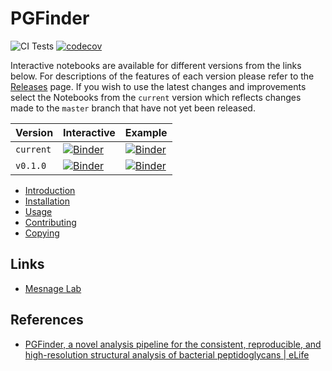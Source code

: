 # PGFinder

![CI Tests](https://github.com/Mesnage-Org/pgfinder/actions/workflows/ci-tests.yml/badge.svg) [![codecov](https://codecov.io/gh/Mesnage-Org/pgfinder/branch/master/graph/badge.svg?token=5SM94G9Z6K)](https://codecov.io/gh/Mesnage-Org/pgfinder)

Interactive notebooks are available for different versions from the links below. For descriptions of the features of each version
please refer to the [Releases](https://github.com/Mesnage-Org/pgfinder/releases) page. If you wish to use the latest changes
and improvements select the Notebooks from the `current` version which reflects changes made to the `master` branch that
have not yet been released.

| Version  | Interactive | Example |
|----------|-------------|---------|
| `current` | [![Binder](https://mybinder.org/badge_logo.svg)](https://mybinder.org/v2/gh/Mesnage-Org/PGFinder/master?urlpath=tree/pgfinder_interactive.ipynb) | [![Binder](https://mybinder.org/badge_logo.svg)](https://mybinder.org/v2/gh/Mesnage-Org/PGFinder/master?urlpath=tree/pgfinder.ipynb) |
| `v0.1.0` | [![Binder](https://mybinder.org/badge_logo.svg)](https://mybinder.org/v2/gh/Mesnage-Org/PGFinder/v0.1.0?urlpath=tree/pgfinder_interactive.ipynb) | [![Binder](https://mybinder.org/badge_logo.svg)](https://mybinder.org/v2/gh/Mesnage-Org/PGFinder/v0.1.0?urlpath=tree/pgfinder.ipynb) |

  * [Introduction](https://mesnage-org.github.io/pgfinder/introduction.html)
  * [Installation](https://mesnage-org.github.io/pgfinder/installation.html)
  * [Usage](https://mesnage-org.github.io/pgfinder/usage.html)
  * [Contributing](https://mesnage-org.github.io/pgfinder/contributing.html)
  * [Copying](https://mesnage-org.github.io/pgfinder/copying.html)

## Links

  * [Mesnage Lab](https://mesnagelab.weebly.com/)

## References

  * [PGFinder, a novel analysis pipeline for the consistent, reproducible, and high-resolution structural analysis of bacterial peptidoglycans | eLife](https://elifesciences.org/articles/70597)
